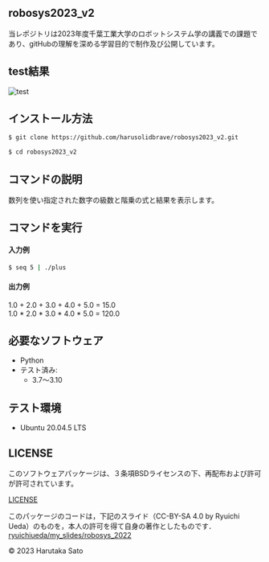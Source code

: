 ## robosys2023_v2

当レポジトリは2023年度千葉工業大学のロボットシステム学の講義での課題であり、gitHubの理解を深める学習目的で制作及び公開しています。

## test結果

![test](https://github.com/harusolidbrave/robosys2023_v2/actions/workflows/test.yml/badge.svg)

## インストール方法
```bash
$ git clone https://github.com/harusolidbrave/robosys2023_v2.git
```
```bash
$ cd robosys2023_v2
```

## コマンドの説明

数列を使い指定された数字の級数と階乗の式と結果を表示します。

## コマンドを実行

#### 入力例

```bash
$ seq 5 | ./plus
```

#### 出力例

1.0 + 2.0 + 3.0 + 4.0 + 5.0 = 15.0  
1.0 * 2.0 * 3.0 * 4.0 * 5.0 = 120.0

## 必要なソフトウェア
* Python
* テスト済み:
   * 3.7〜3.10

## テスト環境
* Ubuntu 20.04.5 LTS

## LICENSE

このソフトウェアパッケージは、３条項BSDライセンスの下、再配布および許可が許可されています。

[LICENSE](https://github.com/harusolidbrave/robosys2023/blob/main/LICENSE)

このパッケージのコードは，下記のスライド（CC-BY-SA 4.0 by Ryuichi Ueda）のものを，本人の許可を得て自身の著作としたものです．
[ryuichiueda/my_slides/robosys_2022](https://github.com/ryuichiueda/my_slides/tree/master/robosys_2022)

© 2023 Harutaka Sato
